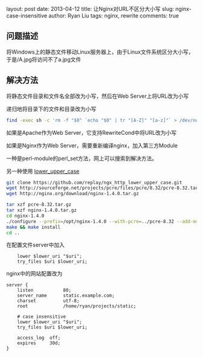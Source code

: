 layout:     post
date:       2013-04-12
title:      让Nginx对URL不区分大小写
slug:       nginx-case-insensitive
author:     Ryan Liu
tags:       nginx, rewrite
comments:   true

问题描述
----------
将Windows上的静态文件移动Linux服务器上，由于Linux文件系统区分大小写，于是/A.jpg将访问不了a.jpg文件

解决方法
----------
将静态文件目录和文件名全部改为小写，然后在Web Server上将URL改为小写

递归地将目录下的文件和目录改为小写

```bash
find -exec sh -c 'rm -f "$0" `echo "$0" | tr "[A-Z]" "[a-z]"` > /dev/null 2>&1' {} \;
```

如果是Apache作为Web Server，它支持RewriteCond中将URL改为小写

如果是Nginx作为Web Server，需要重新编译nginx，加入第三方Module

一种是perl-module的perl_set方法，网上可以搜索到解决方法。

另一种使用 [lower_upper_case](https://github.com/replay/ngx_http_lower_upper_case)

```bash
git clone https://github.com/replay/ngx_http_lower_upper_case.git
wget http://sourceforge.net/projects/pcre/files/pcre/8.32/pcre-8.32.tar.gz
wget http://nginx.org/download/nginx-1.4.0.tar.gz

tar xzf pcre-8.32.tar.gz
tar xzf nginx-1.4.0.tar.gz
cd nginx-1.4.0
./configure --prefix=/opt/nginx-1.4.0 --with-pcre=../pcre-8.32 --add-module=../ngx_http_lower_upper_case
make && make install
cd ..
```

在配置文件server中加入

```nginx
    lower $lower_uri "$uri";
    try_files $uri $lower_uri;

```
nginx中的网站配置改为

```nginx
server {
    listen           80;
    server_name      static.example.com;
    charset          utf-8;
    root             /home/ryan/projects/static;

    # case insensitive
    lower $lower_uri "$uri";
    try_files $uri $lower_uri;

    access_log  off;
    expires     30d;
}
```
